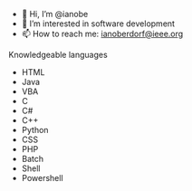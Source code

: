 - 👋 Hi, I’m @ianobe
- 👀 I’m interested in software development
- 📫 How to reach me: ianoberdorf@ieee.org

Knowledgeable languages
- HTML
- Java
- VBA
- C
- C#
- C++
- Python
- CSS
- PHP
- Batch
- Shell
- Powershell

<!---
ianobe/ianobe is a ✨ special ✨ repository because its `README.md` (this file) appears on your GitHub profile.
You can click the Preview link to take a look at your changes.
--->
